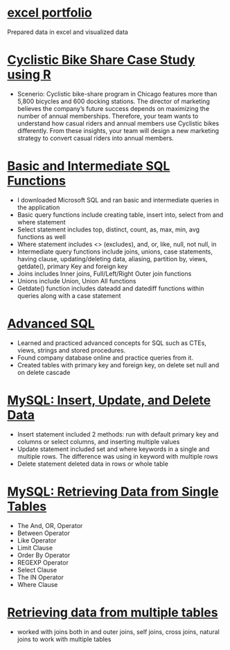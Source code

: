 # [excel portfolio](https://github.com/Data944/EXCEL)
Prepared data in excel  and visualized data

# [Cyclistic Bike Share Case Study using R](https://github.com/Data944/R)
* Scenerio: Cyclistic bike-share program in Chicago features more than 5,800 bicycles and 600 docking stations. The director
of marketing believes the company’s future success depends on maximizing the number of annual memberships. Therefore,
your team wants to understand how casual riders and annual members use Cyclistic bikes differently. From these insights,
your team will design a new marketing strategy to convert casual riders into annual members.

# [Basic and Intermediate SQL Functions](https://github.com/Data944/SQL)
*	I downloaded Microsoft SQL and ran basic and intermediate queries in the application
*	Basic query functions include creating table, insert into, select from and where statement
*	Select statement includes top, distinct, count, as, max, min, avg functions as well
*	Where statement includes <> (excludes), and, or, like, null, not null, in
* Intermediate query functions include joins, unions, case statements, having clause, updating/deleting data, aliasing, partition by, views, getdate(), primary Key and foreign key
* Joins includes Inner joins, Full/Left/Right Outer join functions
* Unions include Union, Union All functions
* Getdate() function includes dateadd and datediff functions within queries along with a case statement

# [Advanced SQL](https://github.com/Data944/Advanced_SQL)
* Learned and practiced advanced concepts for SQL such as CTEs, views, strings and stored procedures.
* Found company database online and practice queries from it.
* Created tables with primary key and foreign key, on delete set null and on delete cascade

# [MySQL: Insert, Update, and Delete Data](https://github.com/Data944/MySQL)
* Insert statement included 2 methods: run with default primary key and columns or select columns,  and inserting multiple values
* Update statement included set and where keywords in a single and multiple rows. The difference was using in keyword with multiple rows
* Delete statement deleted data in rows or whole table


# [MySQL: Retrieving Data from Single Tables](https://github.com/Data944/Retrieving-Data-from-Single-Tables-MySQL)
* The And, OR, Operator
* Between Operator
* Like Operator
* Limit Clause
* Order By Operator
* REGEXP Operator
* Select Clause
* The IN Operator
* Where Clause

# [Retrieving data from multiple tables](https://github.com/Data944/Retrieving-data-from-multiple-tables)
*  worked with joins both in and outer joins, self joins, cross joins, natural joins to work with multiple tables

